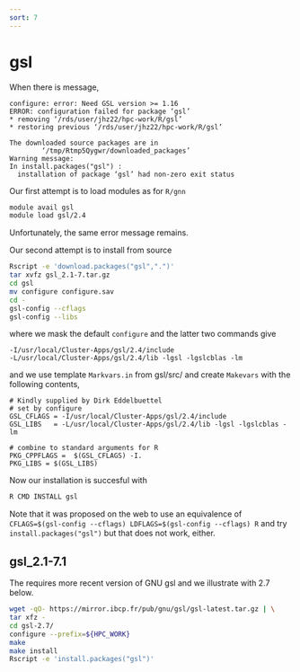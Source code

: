 ```yaml
---
sort: 7
---
```


# gsl

When there is message,

```
configure: error: Need GSL version >= 1.16
ERROR: configuration failed for package ‘gsl’
* removing ‘/rds/user/jhz22/hpc-work/R/gsl’
* restoring previous ‘/rds/user/jhz22/hpc-work/R/gsl’

The downloaded source packages are in
        ‘/tmp/Rtmp5Qygwr/downloaded_packages’
Warning message:
In install.packages("gsl") :
  installation of package ‘gsl’ had non-zero exit status
```

Our first attempt is to load modules as for `R/gnn`

```bash
module avail gsl
module load gsl/2.4
```

Unfortunately, the same error message remains.

Our second attempt is to install from source

```bash
Rscript -e 'download.packages("gsl",".")'
tar xvfz gsl_2.1-7.tar.gz
cd gsl
mv configure configure.sav
cd -
gsl-config --cflags
gsl-config --libs
```

where we mask the default `configure` and the latter two commands give

```
-I/usr/local/Cluster-Apps/gsl/2.4/include
-L/usr/local/Cluster-Apps/gsl/2.4/lib -lgsl -lgslcblas -lm
```

and we use template `Markvars.in` from gsl/src/ and create `Makevars` with the following contents,

```
# Kindly supplied by Dirk Eddelbuettel
# set by configure
GSL_CFLAGS = -I/usr/local/Cluster-Apps/gsl/2.4/include
GSL_LIBS   = -L/usr/local/Cluster-Apps/gsl/2.4/lib -lgsl -lgslcblas -lm

# combine to standard arguments for R
PKG_CPPFLAGS =  $(GSL_CFLAGS) -I.
PKG_LIBS = $(GSL_LIBS)
```

Now our installation is succesful with

```bash
R CMD INSTALL gsl
```

Note that it was proposed on the web to use an equivalence of `CFLAGS=$(gsl-config --cflags) LDFLAGS=$(gsl-config --cflags) R` and try `install.packages("gsl")` but that does not work, either.

## gsl_2.1-7.1

The requires more recent version of GNU gsl and we illustrate with 2.7 below.

```bash
wget -qO- https://mirror.ibcp.fr/pub/gnu/gsl/gsl-latest.tar.gz | \
tar xfz -
cd gsl-2.7/
configure --prefix=${HPC_WORK}
make
make install
Rscript -e 'install.packages("gsl")'
```
